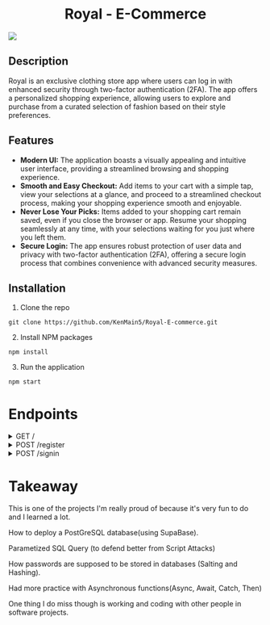 <h1 align='center'>
  Royal - E-Commerce 
</h1>
<img src="client/src/assets/ReadMeDoc/readme.png"></img> 





<h2>Description</h2>

Royal is an exclusive clothing store app where users can log in with enhanced security through two-factor authentication (2FA). The app offers a personalized shopping experience, allowing users to explore and purchase from a curated selection of fashion based on their style preferences. 

<h2>Features</h2>

<div>
  <ul>
    <li><strong>Modern UI:</strong> The application boasts a visually appealing and intuitive user interface, providing a streamlined browsing and shopping experience.</li>
    <li><strong>Smooth and Easy Checkout:</strong> Add items to your cart with a simple tap, view your selections at a glance, and proceed to a streamlined checkout process, making your shopping experience smooth and enjoyable.</li>
    <li><strong>Never Lose Your Picks:</strong> Items added to your shopping cart remain saved, even if you close the browser or app. Resume your shopping seamlessly at any time, with your selections waiting for you just where you left them.</li>
    <li><strong>Secure Login:</strong> The app ensures robust protection of user data and privacy with two-factor authentication (2FA), offering a secure login process that combines convenience with advanced security measures.</li>
  </ul>
</div>


## Installation
<a id='install'></a>

1. Clone the repo
```
git clone https://github.com/KenMain5/Royal-E-commerce.git
```
2. Install NPM packages
```
npm install
```
3. Run the application
```
npm start
```



# Endpoints
<details>
  <summary>GET /</summary>
  <br>
  <div>
	This is the endpoint that the client request gets when they access the website. The server sends the main page of the website. 
  </div>
  <br>
</details>

<details>
  <summary>POST /register</summary>
  <br>
  <div>
    What happens in the server side, it validates the input received from the client, checks if the email is currently being used, if not, it hashes         the password and stores all the information along with the hashed password by doing a Parametized SQL Query.
  </div>
  <br>
</details>


<details>
  <summary>POST /signin</summary>
  <br>
  <div>
    What happens in the server side, is that it grabs the hashed password that goes along with the username that the client sends, afterwards, we use 
    the BCrypt method to compare the two password hashes. If it is successful, then the user would be logged in. 
  </div>
  <br>
</details>


# Takeaway
This is one of the projects I'm really proud of because it's very fun to do and I learned a lot. 
  
How to deploy a PostGreSQL database(using SupaBase). 
  
Parametized SQL Query (to defend better from Script Attacks)
  
How passwords are supposed to be stored in databases (Salting and Hashing).
  
Had more practice with Asynchronous functions(Async, Await, Catch, Then)
  
One thing I do miss though is working and coding with other people in software projects. 
